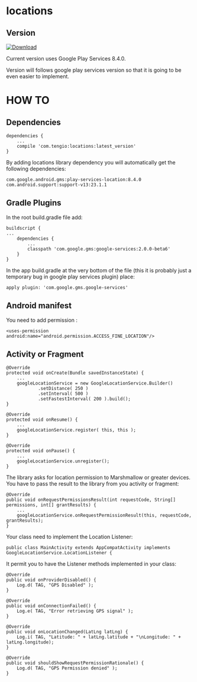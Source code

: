 # locations

Version
-------

[ ![Download](https://api.bintray.com/packages/tengioltd/maven/locations/images/download.svg) ](https://bintray.com/tengioltd/maven/locations/_latestVersion)

Current version uses Google Play Services 8.4.0.

Version will follows google play services version so that it is going to be even easier to implement.


HOW TO
======

Dependencies
------------

```
dependencies {
    ...
    compile 'com.tengio:locations:latest_version'
}
```

By adding locations library dependency you will automatically get the following dependencies:

```
com.google.android.gms:play-services-location:8.4.0
com.android.support:support-v13:23.1.1
```

Gradle Plugins
--------------

In the root build.gradle file add: 
```
buildscript {
...
    dependencies {
        ...
        classpath 'com.google.gms:google-services:2.0.0-beta6'
    }
}
```
In the app build.gradle at the very bottom of the file (this it is probably just a temporary bug in google play 
services plugin) place:
```
apply plugin: 'com.google.gms.google-services'
```


Android manifest
----------------

You need to add permission :
```
<uses-permission android:name="android.permission.ACCESS_FINE_LOCATION"/>
```


Activity or Fragment
-------------

```
@Override
protected void onCreate(Bundle savedInstanceState) {
    ...
    googleLocationService = new GoogleLocationService.Builder()
            .setDistance( 250 )
            .setInterval( 500 )
            .setFastestInterval( 200 ).build();
}

@Override
protected void onResume() {
    ...
    googleLocationService.register( this, this );
}

@Override
protected void onPause() {
    ...
    googleLocationService.unregister();
}
```

The library asks for location permission to Marshmallow or greater devices. 
You have to pass the result to the library from you activity or fragment:
```    
@Override
public void onRequestPermissionsResult(int requestCode, String[] permissions, int[] grantResults) {
    ...
    googleLocationService.onRequestPermissionResult(this, requestCode, grantResults);
}
```
Your class need to implement the Location Listener:
```
public class MainActivity extends AppCompatActivity implements GoogleLocationService.LocationListener {
```
It permit you to have the Listener methods implemented in your class:
```
@Override
public void onProviderDisabled() {
    Log.d( TAG, "GPS Disabled" );
}

@Override
public void onConnectionFailed() {
    Log.e( TAG, "Error retrieving GPS signal" );
}

@Override
public void onLocationChanged(LatLng latLng) {
    Log.i( TAG, "Latitude: " + latLng.latitude + "\nLongitude: " + latLng.longitude);
}

@Override
public void shouldShowRequestPermissionRationale() {
    Log.d( TAG, "GPS Permission denied" );
}
```
